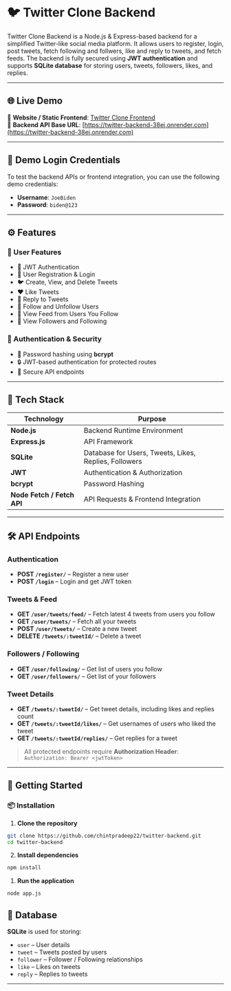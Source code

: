 # 🐦 Twitter Clone Backend

Twitter Clone Backend is a Node.js & Express-based backend for a simplified Twitter-like social media platform. It allows users to register, login, post tweets, fetch following and follwers, like and reply to tweets, and fetch feeds. The backend is fully secured using **JWT authentication** and supports **SQLite database** for storing users, tweets, followers, likes, and replies.

---

## 🌐 Live Demo

🔗 **Website / Static Frontend**: [Twitter Clone Frontend](https://twitterbackend.ccbp.tech/)  
🔗 **Backend API Base URL**: [https://twitter-backend-38ej.onrender.com](https://twitter-backend-38ej.onrender.com)

---

## 🔑 Demo Login Credentials  

To test the backend APIs or frontend integration, you can use the following demo credentials:

- **Username**: `JoeBiden`  
- **Password**: `biden@123`

---

## ⚙️ Features

### 👥 User Features
- 🔐 JWT Authentication  
- 📝 User Registration & Login  
- 🐦 Create, View, and Delete Tweets  
- ❤️ Like Tweets  
- 💬 Reply to Tweets  
- 👥 Follow and Unfollow Users  
- 📰 View Feed from Users You Follow  
- 📄 View Followers and Following  

### 🔐 Authentication & Security
- 🔑 Password hashing using **bcrypt**  
- 🔒 JWT-based authentication for protected routes  
- 🧪 Secure API endpoints  

---

## 🧰 Tech Stack

| Technology       | Purpose                        |
|------------------|--------------------------------|
| **Node.js**      | Backend Runtime Environment    |
| **Express.js**   | API Framework                  |
| **SQLite**       | Database for Users, Tweets, Likes, Replies, Followers |
| **JWT**          | Authentication & Authorization |
| **bcrypt**       | Password Hashing               |
| **Node Fetch / Fetch API** | API Requests & Frontend Integration |

---

## 🛠️ API Endpoints

### Authentication
- **POST `/register/`** – Register a new user  
- **POST `/login`** – Login and get JWT token  

### Tweets & Feed
- **GET `/user/tweets/feed/`** – Fetch latest 4 tweets from users you follow  
- **GET `/user/tweets/`** – Fetch all your tweets  
- **POST `/user/tweets/`** – Create a new tweet  
- **DELETE `/tweets/:tweetId/`** – Delete a tweet  

### Followers / Following
- **GET `/user/following/`** – Get list of users you follow  
- **GET `/user/followers/`** – Get list of your followers  

### Tweet Details
- **GET `/tweets/:tweetId/`** – Get tweet details, including likes and replies count  
- **GET `/tweets/:tweetId/likes/`** – Get usernames of users who liked the tweet  
- **GET `/tweets/:tweetId/replies/`** – Get replies for a tweet  

> All protected endpoints require **Authorization Header**:  
> `Authorization: Bearer <jwtToken>`

---

## 🚀 Getting Started

### 📦 Installation

1. **Clone the repository**
```bash
git clone https://github.com/chintpradeep22/twitter-backend.git
cd twitter-backend
```
2. **Install dependencies**
```bash
npm install
```
1. **Run the application**
```bash
node app.js
```

## 📁 Database

**SQLite** is used for storing:

- `user` – User details  
- `tweet` – Tweets posted by users  
- `follower` – Follower / Following relationships  
- `like` – Likes on tweets  
- `reply` – Replies to tweets  

---
